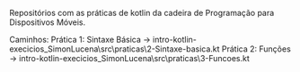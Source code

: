 Repositórios com as práticas de kotlin da cadeira de Programação para Dispositivos Móveis.

Caminhos:
Prática 1: Sintaxe Básica  -> intro-kotlin-execicios_SimonLucena\src\praticas\2-Sintaxe-basica.kt
Prática 2: Funções         -> intro-kotlin-execicios_SimonLucena\src\praticas\3-Funcoes.kt
